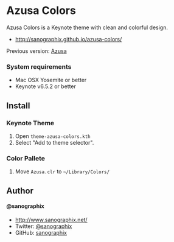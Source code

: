 Azusa Colors
=============

Azusa Colors is a Keynote theme with clean and colorful design.

- <http://sanographix.github.io/azusa-colors/>

Previous version: [Azusa](http://sanographix.github.io/azusa-keynote/)

### System requirements

- Mac OSX Yosemite or better
- Keynote v6.5.2 or better

## Install

### Keynote Theme

1. Open `theme-azusa-colors.kth`
2. Select "Add to theme selector".

### Color Pallete

1. Move `Azusa.clr` to `~/Library/Colors/`

## Author

#### @sanographix

* <http://www.sanographix.net/>
* Twitter: [@sanographix](https://twitter.com/sanographix)
* GitHub: [sanographix](https://github.com/sanographix)
